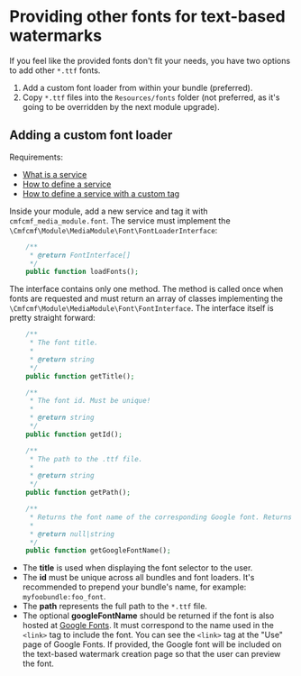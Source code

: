 # Providing other fonts for text-based watermarks

If you feel like the provided fonts don't fit your needs, you have two options to add other `*.ttf` fonts.

1. Add a custom font loader from within your bundle (preferred).
2. Copy `*.ttf` files into the `Resources/fonts` folder (not preferred, as it's going to be overridden by the next 
module upgrade). 

## Adding a custom font loader

Requirements:
- [What is a service](http://symfony.com/doc/current/book/service_container.html#what-is-a-service)
- [How to define a service](http://symfony.com/doc/current/book/service_container.html#creating-configuring-services-in-the-container)
- [How to define a service with a custom tag](http://symfony.com/doc/current/components/dependency_injection/tags.html#define-services-with-a-custom-tag)

Inside your module, add a new service and tag it with `cmfcmf_media_module.font`. The service must implement the
`\Cmfcmf\Module\MediaModule\Font\FontLoaderInterface`:
```php
    /**
     * @return FontInterface[]
     */
    public function loadFonts();
```

The interface contains only one method. The method is called once when fonts are requested and must return
an array of classes implementing the `\Cmfcmf\Module\MediaModule\Font\FontInterface`. The interface itself
is pretty straight forward:
```php
    /**
     * The font title.
     *
     * @return string
     */
    public function getTitle();

    /**
     * The font id. Must be unique!
     *
     * @return string
     */
    public function getId();

    /**
     * The path to the .ttf file.
     *
     * @return string
     */
    public function getPath();

    /**
     * Returns the font name of the corresponding Google font. Returns null if it doesn't exist.
     *
     * @return null|string
     */
    public function getGoogleFontName();
```
- The **title** is used when displaying the font selector to the user.
- The **id** must be unique across all bundles and font loaders. It's recommended to prepend your bundle's name,
  for example: `myfoobundle:foo_font`. 
- The **path** represents the full path to the `*.ttf` file.
- The optional **googleFontName** should be returned if the font is also hosted at 
  [Google Fonts](https://www.google.com/fonts). It must correspond to the name used in the `<link>` tag to include 
  the font. You can see the `<link>` tag at the "Use" page of Google Fonts.
  If provided, the Google font will be included on the text-based watermark creation page so that the user can
  preview the font.
